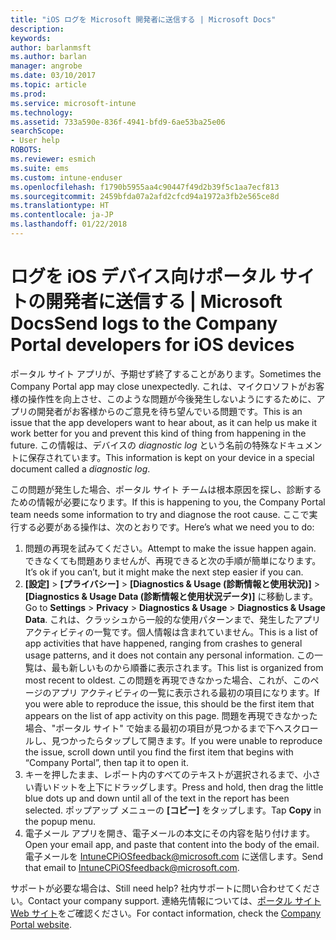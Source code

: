 ```yaml
---
title: "iOS ログを Microsoft 開発者に送信する | Microsoft Docs"
description: 
keywords: 
author: barlanmsft
ms.author: barlan
manager: angrobe
ms.date: 03/10/2017
ms.topic: article
ms.prod: 
ms.service: microsoft-intune
ms.technology: 
ms.assetid: 733a590e-836f-4941-bfd9-6ae53ba25e06
searchScope:
- User help
ROBOTS: 
ms.reviewer: esmich
ms.suite: ems
ms.custom: intune-enduser
ms.openlocfilehash: f1790b5955aa4c90447f49d2b39f5c1aa7ecf813
ms.sourcegitcommit: 2459bfda07a2afd2cfcd94a1972a3fb2e565ce8d
ms.translationtype: HT
ms.contentlocale: ja-JP
ms.lasthandoff: 01/22/2018
---
```

# <a name="send-logs-to-the-company-portal-developers-for-ios-devices"></a><span data-ttu-id="bc705-102">ログを iOS デバイス向けポータル サイトの開発者に送信する | Microsoft Docs</span><span class="sxs-lookup"><span data-stu-id="bc705-102">Send logs to the Company Portal developers for iOS devices</span></span>

<span data-ttu-id="bc705-103">ポータル サイト アプリが、予期せず終了することがあります。</span><span class="sxs-lookup"><span data-stu-id="bc705-103">Sometimes the Company Portal app may close unexpectedly.</span></span> <span data-ttu-id="bc705-104">これは、マイクロソフトがお客様の操作性を向上させ、このような問題が今後発生しないようにするために、アプリの開発者がお客様からのご意見を待ち望んでいる問題です。</span><span class="sxs-lookup"><span data-stu-id="bc705-104">This is an issue that the app developers want to hear about, as it can help us make it work better for you and prevent this kind of thing from happening in the future.</span></span> <span data-ttu-id="bc705-105">この情報は、デバイスの _diagnostic log_ という名前の特殊なドキュメントに保存されています。</span><span class="sxs-lookup"><span data-stu-id="bc705-105">This information is kept on your device in a special document called a _diagnostic log_.</span></span>

<span data-ttu-id="bc705-106">この問題が発生した場合、ポータル サイト チームは根本原因を探し、診断するための情報が必要になります。</span><span class="sxs-lookup"><span data-stu-id="bc705-106">If this is happening to you, the Company Portal team needs some information to try and diagnose the root cause.</span></span> <span data-ttu-id="bc705-107">ここで実行する必要がある操作は、次のとおりです。</span><span class="sxs-lookup"><span data-stu-id="bc705-107">Here’s what we need you to do:</span></span>

1.  <span data-ttu-id="bc705-108">問題の再現を試みてください。</span><span class="sxs-lookup"><span data-stu-id="bc705-108">Attempt to make the issue happen again.</span></span> <span data-ttu-id="bc705-109">できなくても問題ありませんが、再現できると次の手順が簡単になります。</span><span class="sxs-lookup"><span data-stu-id="bc705-109">It’s ok if you can’t, but it might make the next step easier if you can.</span></span>
2.  <span data-ttu-id="bc705-110">__[設定]__  >  __[プライバシー]__  >  __[Diagnostics & Usage (診断情報と使用状況)]__  >  __[Diagnostics & Usage Data (診断情報と使用状況データ)]__ に移動します。</span><span class="sxs-lookup"><span data-stu-id="bc705-110">Go to __Settings__ > __Privacy__ > __Diagnostics & Usage__ > __Diagnostics & Usage Data__.</span></span> <span data-ttu-id="bc705-111">これは、クラッシュから一般的な使用パターンまで、発生したアプリ アクティビティの一覧です。個人情報は含まれていません。</span><span class="sxs-lookup"><span data-stu-id="bc705-111">This is a list of app activities that have happened, ranging from crashes to general usage patterns, and it does not contain any personal information.</span></span> <span data-ttu-id="bc705-112">この一覧は、最も新しいものから順番に表示されます。</span><span class="sxs-lookup"><span data-stu-id="bc705-112">This list is organized from most recent to oldest.</span></span> <span data-ttu-id="bc705-113">この問題を再現できなかった場合、これが、このページのアプリ アクティビティの一覧に表示される最初の項目になります。</span><span class="sxs-lookup"><span data-stu-id="bc705-113">If you were able to reproduce the issue, this should be the first item that appears on the list of app activity on this page.</span></span> <span data-ttu-id="bc705-114">問題を再現できなかった場合、"ポータル サイト" で始まる最初の項目が見つかるまで下へスクロールし、見つかったらタップして開きます。</span><span class="sxs-lookup"><span data-stu-id="bc705-114">If you were unable to reproduce the issue, scroll down until you find the first item that begins with “Company Portal”, then tap it to open it.</span></span>
3.  <span data-ttu-id="bc705-115">キーを押したまま、レポート内のすべてのテキストが選択されるまで、小さい青いドットを上下にドラッグします。</span><span class="sxs-lookup"><span data-stu-id="bc705-115">Press and hold, then drag the little blue dots up and down until all of the text in the report has been selected.</span></span> <span data-ttu-id="bc705-116">ポップアップ メニューの __[コピー]__ をタップします。</span><span class="sxs-lookup"><span data-stu-id="bc705-116">Tap __Copy__ in the popup menu.</span></span>
4.  <span data-ttu-id="bc705-117">電子メール アプリを開き、電子メールの本文にその内容を貼り付けます。</span><span class="sxs-lookup"><span data-stu-id="bc705-117">Open your email app, and paste that content into the body of the email.</span></span> <span data-ttu-id="bc705-118">電子メールを <a href="mailto:IntuneCPiOSfeedback@microsoft.com?subject=My Company Portal App Closed Unexpectedly&body=Press and hold, then paste your copied Company Portal app logs here.">IntuneCPiOSfeedback@microsoft.com</a> に送信します。</span><span class="sxs-lookup"><span data-stu-id="bc705-118">Send that email to <a href="mailto:IntuneCPiOSfeedback@microsoft.com?subject=My Company Portal App Closed Unexpectedly&body=Press and hold, then paste your copied Company Portal app logs here.">IntuneCPiOSfeedback@microsoft.com</a>.</span></span>

<span data-ttu-id="bc705-119">サポートが必要な場合は、</span><span class="sxs-lookup"><span data-stu-id="bc705-119">Still need help?</span></span> <span data-ttu-id="bc705-120">社内サポートに問い合わせてください。</span><span class="sxs-lookup"><span data-stu-id="bc705-120">Contact your company support.</span></span> <span data-ttu-id="bc705-121">連絡先情報については、[ポータル サイト Web サイト](https://portal.manage.microsoft.com#HelpDeskDialog)をご確認ください。</span><span class="sxs-lookup"><span data-stu-id="bc705-121">For contact information, check the [Company Portal website](https://portal.manage.microsoft.com#HelpDeskDialog).</span></span>
